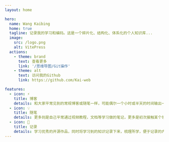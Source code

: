 ```yaml
---
layout: home

hero:
  name: Wang Kaibing
  home: true
  tagline: 记录我的学习和编码。这是一个碎片化、结构化、体系化的个人知识库...
  image:
    src: /logo.png
    alt: VitePress
  actions:
    - theme: brand
      text: 查看更多
      link: '/思维导图/Git操作'
    - theme: alt
      text: 访问我的Github
      link: https://github.com/Kai-web

features:
  - icon: ⚡️
    title: 博客
    details: 和大家平常见到的常规博客或随笔一样，可能偶尔一个小时或半天的时间输出一小块内容。碎片化、结构化、体系化的个人知识库。
  - icon: 💡
    title: 随笔
    details: 更多则是自己平常通过视频教程，文档等学习做的笔记，更多是初次接触某个领域所做的笔记，相对来说更多带有自己的思考和理解。
  - icon: 🖖
    title: 记录
    details: 学习优秀的开源作品，同时将学习到的知识记录下来，梳理所学，便于记录的内容被再次利用，不用再担心掌握的知识无迹可寻。
---
```

<script setup>
  import { onMounted, onUnmounted } from 'vue'
  import menu1Sidebar from "./.vitepress/menu1Sidebar";
  // alert('站点部署在Github (搜索引擎无法收录)，国内访问较慢，请耐心等待。')

  // Confetti组件
  const Confetti = {
    template: '<div class="confetti-container"></div>'
  }

  // features跳转
  onUnmounted(()=> {
  })
  onMounted(() => {
    const cards = document.getElementsByTagName('article')
    for (let i=0; i<cards.length; i++){
      cards[i].classList.add('article')
      let title = cards[i].childNodes[1].innerHTML
      cards[i].addEventListener('click',()=> {
        window.location.replace(menu1Sidebar.find(x => x.text === title).items[0].link.replace(/.md/g,'.html'))
      })
    }

    const vpContent = document.querySelector('.VPContent');
    if (vpContent) {
      vpContent.style.zIndex = '1';
    }
  })
</script>
<style>
    :root {
        --vp-home-hero-name-color: transparent;
        --vp-home-hero-name-background: -webkit-linear-gradient(120deg, #bd34fe, #41d1ff);
        --vp-home-hero-image-background-image: linear-gradient(-45deg,#bd34fe 50%,#4c09b9 50%);
        --vp-home-hero-image-filter: blur(80px);
    }
    .DocSearch-Button {
      border: 1px solid #fff;
    }
    /* 粒子特效 */
    canvas {
      position: absolute;
      top: 0;
      left: 0;
      width: 100%;
      height: 100%;
    }
    .article {
      margin-left: -6px;
      box-shadow: 0 0 3px rgba(204,204,204,.6);
    }
    .article:hover {
      -webkit-transition-duration: 0.3s;
      transition-duration: 0.3s;
      -webkit-transition-property: box-shadow, transform;
      transition-property: box-shadow, transform;
      -webkit-box-shadow: #ccc 0px 0px 5px 5px;
      -moz-box-shadow: #ccc 0px 0px 5px 5px;
      box-shadow: #ccc 0px 0px 5px 5px;
    }
</style>
